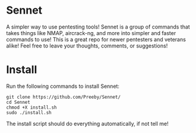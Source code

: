 # Sennet
A simpler way to use pentesting tools! Sennet is a group of commands that takes things like NMAP, aircrack-ng, and more into simpler and faster commands to use!
This is a great repo for newer pentesters and veterans alike! Feel free to leave your thoughts, comments, or suggestions!

# Install

Run the following commands to install Sennet:

```
git clone https://github.com/Preeby/Sennet/
cd Sennet
chmod +X install.sh
sudo ./install.sh
```

The install script should do everything automatically, if not tell me!
